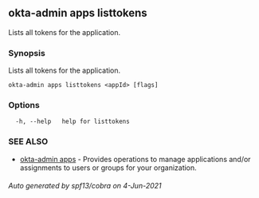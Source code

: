 ## okta-admin apps listtokens

Lists all tokens for the application.

### Synopsis

Lists all tokens for the application.

```
okta-admin apps listtokens <appId> [flags]
```

### Options

```
  -h, --help   help for listtokens
```

### SEE ALSO

* [okta-admin apps](okta-admin_apps.md)	 - Provides operations to manage applications and/or assignments to users or groups for your organization.

###### Auto generated by spf13/cobra on 4-Jun-2021
